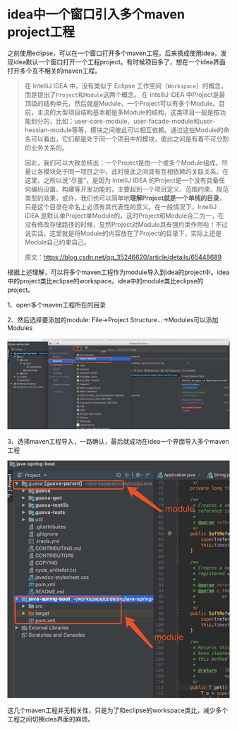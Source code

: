 # idea中一个窗口引入多个maven project工程


之前使用eclipse，可以在一个窗口打开多个maven工程。后来换成使用idea，发现idea默认一个窗口打开一个工程project。有时候项目多了，想在一个idea界面打开多个互不相关的maven工程。

<!-- more -->

>在 IntelliJ IDEA 中，没有类似于 Eclipse 工作空间（`Workspace`）的概念，而是提出了`Project`和`Module`这两个概念。  在 IntelliJ IDEA 中Project是最顶级的结构单元，然后就是Module，一个Project可以有多个Module。目前，主流的大型项目结构基本都是多Module的结构，这类项目一般是按功能划分的，比如：user-core-module、user-facade-module和user-hessian-module等等，模块之间彼此可以相互依赖。通过这些Module的命名可以看出，它们都是处于同一个项目中的模块，彼此之间是有着不可分割的业务关系的。
>
>因此，我们可以大致总结出：一个Project是由一个或多个Module组成，尽量让各模块处于同一项目之中，此时彼此之间具有互相依赖的关联关系。在这里，之所以说“尽量”，是因为 IntelliJ IDEA 的Project是一个没有具备任何编码设置、构建等开发功能的，主要起到一个项目定义、范围约束、规范类型的效果，或许，我们也可以简单地**理解Project就是一个单纯的目录**，只是这个目录在命名上必须有其代表性的意义。在一般情况下，IntelliJ IDEA 是默认单Project单Module的，这时Project和Module合二为一，在没有修改存储路径的时候，显然Project对Module具有强约束作用啦！不过说实话，这里就是将Module的内容放在了Project的目录下，实际上还是Module自己约束自己。  
>
>原文：https://blog.csdn.net/qq_35246620/article/details/65448689 

根据上述理解，可以将多个maven工程作为module导入到idea的project中。idea中的project类比eclipse的workspace。idea中的module类比eclipse的project。

1、open多个maven工程所在的目录

2、然后选择要添加的module: File->Project Structure...->Modules可以添加Modules

![](../assets/blogImg/module.png)

3、选择maven工程导入，一路确认，最后就成功在idea一个界面导入多个maven工程

![](../assets/blogImg/project_idea.png)

这几个maven工程并无相关性，只是为了和eclipse的workspace类比，减少多个工程之间切换idea界面的麻烦。
